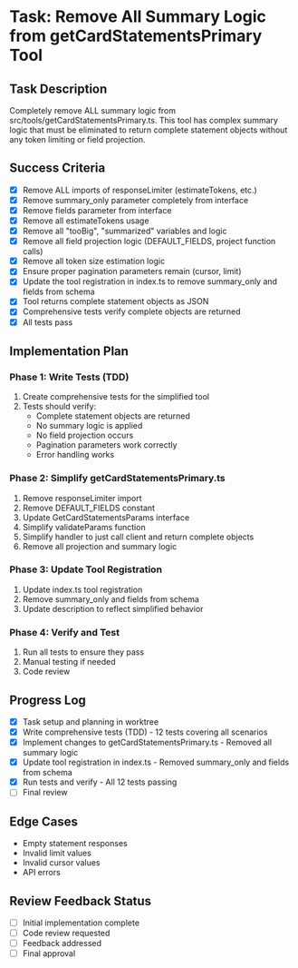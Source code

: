# Task: Remove All Summary Logic from getCardStatementsPrimary Tool

## Task Description
Completely remove ALL summary logic from src/tools/getCardStatementsPrimary.ts. This tool has complex summary logic that must be eliminated to return complete statement objects without any token limiting or field projection.

## Success Criteria
- [x] Remove ALL imports of responseLimiter (estimateTokens, etc.)
- [x] Remove summary_only parameter completely from interface
- [x] Remove fields parameter from interface
- [x] Remove all estimateTokens usage
- [x] Remove all "tooBig", "summarized" variables and logic
- [x] Remove all field projection logic (DEFAULT_FIELDS, project function calls)
- [x] Remove all token size estimation logic
- [x] Ensure proper pagination parameters remain (cursor, limit)
- [x] Update the tool registration in index.ts to remove summary_only and fields from schema
- [x] Tool returns complete statement objects as JSON
- [x] Comprehensive tests verify complete objects are returned
- [x] All tests pass

## Implementation Plan

### Phase 1: Write Tests (TDD)
1. Create comprehensive tests for the simplified tool
2. Tests should verify:
   - Complete statement objects are returned
   - No summary logic is applied
   - No field projection occurs
   - Pagination parameters work correctly
   - Error handling works

### Phase 2: Simplify getCardStatementsPrimary.ts
1. Remove responseLimiter import
2. Remove DEFAULT_FIELDS constant
3. Update GetCardStatementsParams interface
4. Simplify validateParams function
5. Simplify handler to just call client and return complete objects
6. Remove all projection and summary logic

### Phase 3: Update Tool Registration
1. Update index.ts tool registration
2. Remove summary_only and fields from schema
3. Update description to reflect simplified behavior

### Phase 4: Verify and Test
1. Run all tests to ensure they pass
2. Manual testing if needed
3. Code review

## Progress Log
- [x] Task setup and planning in worktree
- [x] Write comprehensive tests (TDD) - 12 tests covering all scenarios
- [x] Implement changes to getCardStatementsPrimary.ts - Removed all summary logic
- [x] Update tool registration in index.ts - Removed summary_only and fields from schema
- [x] Run tests and verify - All 12 tests passing
- [ ] Final review

## Edge Cases
- Empty statement responses
- Invalid limit values
- Invalid cursor values
- API errors

## Review Feedback Status
- [ ] Initial implementation complete
- [ ] Code review requested
- [ ] Feedback addressed
- [ ] Final approval